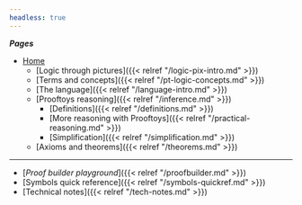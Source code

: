```yaml
---
headless: true
---
```


<!-- Links need trailing "/" to make styling of the link
        to the current page to have the intended effect -->

***Pages***

- [Home](/)
	- [Logic through pictures]({{< relref "/logic-pix-intro.md" >}})
	- [Terms and concepts]({{< relref "/pt-logic-concepts.md" >}})
	- [The language]({{< relref "/language-intro.md" >}})
    - [Prooftoys reasoning]({{< relref "/inference.md" >}})
        - [Definitions]({{< relref "/definitions.md" >}})
        - [More reasoning with Prooftoys]({{< relref "/practical-reasoning.md" >}})
        - [Simplification]({{< relref "/simplification.md" >}})
    - [Axioms and theorems]({{< relref "/theorems.md" >}})

-------------

- [*Proof builder playground*]({{< relref "/proofbuilder.md" >}})
- [Symbols quick reference]({{< relref "/symbols-quickref.md" >}})
- [Technical notes]({{< relref "/tech-notes.md" >}})
